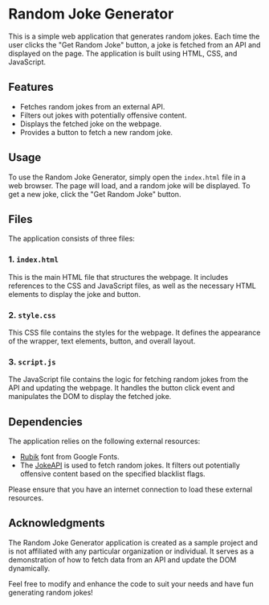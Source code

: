 # Random Joke Generator

This is a simple web application that generates random jokes. Each time the user clicks the "Get Random Joke" button, a joke is fetched from an API and displayed on the page. The application is built using HTML, CSS, and JavaScript.

## Features

- Fetches random jokes from an external API.
- Filters out jokes with potentially offensive content.
- Displays the fetched joke on the webpage.
- Provides a button to fetch a new random joke.

## Usage

To use the Random Joke Generator, simply open the `index.html` file in a web browser. The page will load, and a random joke will be displayed. To get a new joke, click the "Get Random Joke" button.

## Files

The application consists of three files:

### 1. `index.html`

This is the main HTML file that structures the webpage. It includes references to the CSS and JavaScript files, as well as the necessary HTML elements to display the joke and button.

### 2. `style.css`

This CSS file contains the styles for the webpage. It defines the appearance of the wrapper, text elements, button, and overall layout.

### 3. `script.js`

The JavaScript file contains the logic for fetching random jokes from the API and updating the webpage. It handles the button click event and manipulates the DOM to display the fetched joke.

## Dependencies

The application relies on the following external resources:

- [Rubik](https://fonts.google.com/specimen/Rubik) font from Google Fonts.
- The [JokeAPI](https://jokeapi.dev/) is used to fetch random jokes. It filters out potentially offensive content based on the specified blacklist flags.

Please ensure that you have an internet connection to load these external resources.

## Acknowledgments

The Random Joke Generator application is created as a sample project and is not affiliated with any particular organization or individual. It serves as a demonstration of how to fetch data from an API and update the DOM dynamically.

Feel free to modify and enhance the code to suit your needs and have fun generating random jokes!
